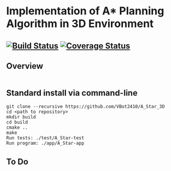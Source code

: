 # Implementation of A* Planning Algorithm in 3D Environment 
[![Build Status](https://travis-ci.org/VBot2410/A_Star_3D.svg?branch=master)](https://travis-ci.org/VBot2410/A_Star_3D)
[![Coverage Status](https://coveralls.io/repos/github/VBot2410/A_Star_3D/badge.svg?branch=master)](https://coveralls.io/github/VBot2410/A_Star_3D?branch=master)
---

## Overview
```
```

## Standard install via command-line
```
git clone --recursive https://github.com/VBot2410/A_Star_3D
cd <path to repository>
mkdir build
cd build
cmake ..
make
Run tests: ./test/A_Star-test
Run program: ./app/A_Star-app
```

## To Do
```
```
